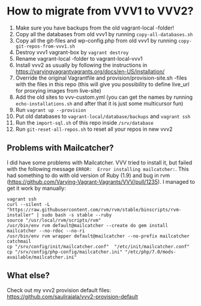 # How to migrate from VVV1 to VVV2?

1. Make sure you have backups from the old vagrant-local -folder!
1. Copy all the databases from old vvv1 by running `copy-all-databases.sh`
2. Copy all the git-files and wp-config.php from old vvv1 by running `copy-git-repos-from-vvv1.sh`
3. Destroy vvv1 vagrant-box by `vagrant destroy`
4. Rename vagrant-local -folder to vagrant-local-vvv1
5. Install vvv2 as usually by following the instructions in https://varyingvagrantvagrants.org/docs/en-US/installation/
6. Override the original Vagrantfile and provision/provision-site.sh -files with the files in this repo (this will give you possibility to define live_url for proxying images from live-site)
7. Add the old sites to vvv-custom.yml (you can get the names by running `echo-installations.sh` and after that it is just some multicursor fun)
8. Run `vagrant up --provision`
9. Put old databases to `vagrant-local/database/backups` and `vagrant ssh`
10. Run the `import-sql.sh` of this repo inside `/srv/database`
11. Run `git-reset-all-repos.sh` to reset all your repos in new vvv2

## Problems with Mailcatcher?
I did have some problems with Mailcatcher. VVV tried to install it, but failed
with the following message `ERROR:  Error installing mailcatcher:`. This had
something to do with old version of Ruby (1.9) and bug in rvm
(https://github.com/Varying-Vagrant-Vagrants/VVV/pull/1235). I managed to get it
work by manually:
```
vagrant ssh
curl --silent -L "https://raw.githubusercontent.com/rvm/rvm/stable/binscripts/rvm-installer" | sudo bash -s stable --ruby
source "/usr/local/rvm/scripts/rvm"
/usr/bin/env rvm default@mailcatcher --create do gem install mailcatcher --no-rdoc --no-ri
/usr/bin/env rvm wrapper default@mailcatcher --no-prefix mailcatcher catchmail
cp "/srv/config/init/mailcatcher.conf"  "/etc/init/mailcatcher.conf"
cp "/srv/config/php-config/mailcatcher.ini" "/etc/php/7.0/mods-available/mailcatcher.ini"
```

## What else?
Check out my vvv2 provision default files: https://github.com/saulirajala/vvv2-provision-default
